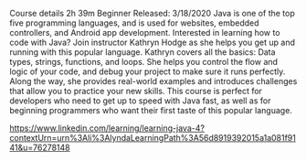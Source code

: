 Course details
2h 39m
Beginner
Released: 3/18/2020
Java is one of the top five programming languages, and is used for websites, embedded controllers, and Android app development. Interested in learning how to code with Java? Join instructor Kathryn Hodge as she helps you get up and running with this popular language. Kathryn covers all the basics: Data types, strings, functions, and loops. She helps you control the flow and logic of your code, and debug your project to make sure it runs perfectly. Along the way, she provides real-world examples and introduces challenges that allow you to practice your new skills. This course is perfect for developers who need to get up to speed with Java fast, as well as for beginning programmers who want their first taste of this popular language.

https://www.linkedin.com/learning/learning-java-4?contextUrn=urn%3Ali%3AlyndaLearningPath%3A56d8919392015a1a081f9141&u=76278148
